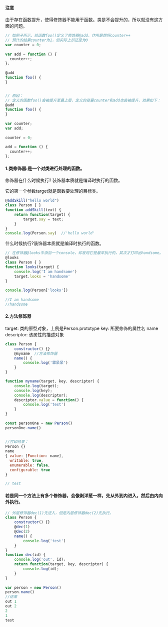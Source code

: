 #### 注意
由于存在函数提升，使得修饰器不能用于函数。类是不会提升的，所以就没有这方面的问题。
```javaScript
// 如例子所示，给函数foo()定义了修饰器@add，作用是想将counter++
// 预计的结果counter为1，但实际上却还是为0
var counter = 0;
 
var add = function () {
  counter++;
};
 
@add
function foo() {
}


// 原因：
// 定义的函数foo()会被提升至最上层，定义的变量counter和add也会被提升，效果如下：
@add
function foo() {
}
 
var counter;
var add;
 
counter = 0;
 
add = function () {
  counter++;
};
```

#### 1.类修饰器:是一个对类进行处理的函数。
修饰器在什么时候执行?
装饰器本质就是编译时执行的函数。

它的第一个参数target就是函数要处理的目标类。
```javaScript
@addSkill("hello world")
class Person { }
function addSkill(text) {
    return function(target) {
        target.say = text;
    }
}
console.log(Person.say)  //'hello world'
```

什么时候执行?装饰器本质就是编译时执行的函数。
```javaScript
// 在修饰器@looks中添加一个console，却发现它是最早执行的，其次才打印出handsome。
@looks
class Person { }
function looks(target) {
    console.log('I am handsome')
    target.looks = 'handsome'
}
 
console.log(Person['looks'])
 
//I am handsome
//handsome
```


#### 2.方法修饰器
target: 类的原型对象，上例是Person.prototype
key: 所要修饰的属性名  name
descriptor: 该属性的描述对象

```javaScript
class Person {
    constructor() {}
    @myname  //方法修饰器
    name() {
        console.log('霖呆呆') 
    }
}

function myname(target, key, descriptor) {
    console.log(target);
    console.log(key);
    console.log(descriptor);
    descriptor.value = function() {
        console.log('test')
    }
}
 
const personOne = new Person()
personOne.name()
 
 
//打印结果：
Person {}
name
{ value: [Function: name],
  writable: true,
  enumerable: false,
  configurable: true 
}

// test
```

#### 若是同一个方法上有多个修饰器，会像剥洋葱一样，先从外到内进入，然后由内向外执行。
```javaScript
// 外层修饰器dec(1)先进入，但是内层修饰器dec(2)先执行。
class Person {
    constructor() {}
    @dec(1)
    @dec(2)
    name() {
        console.log('test')
    }
}
function dec(id) {
    console.log('out', id);
    return function(target, key, descriptor) {
        console.log(id);
    }
}
 
var person = new Person()
person.name()
//结果
out 1
out 2
2
1
test
```
